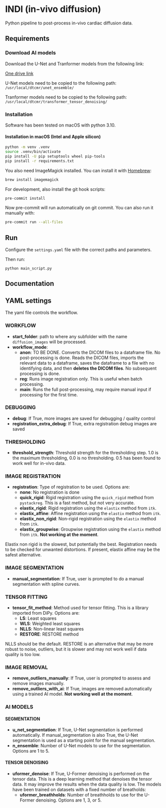 # INDI (in-vivo diffusion)

Python pipeline to post-process in-vivo cardiac diffusion data.

## Requirements

### Download AI models

Download the U-Net and Tranformer models from the following link:

[One drive link](https://imperiallondon-my.sharepoint.com/:f:/g/personal/pferreir_ic_ac_uk/EtbqXB1XJY9JmBJ8kFcT40sBq9qHJrVZPwrzgEcW12VwUQ?e=qqDY8C)

U-Net models need to be copied to the following path:
```/usr/local/dtcmr/unet_ensemble/```

Tranformer models need to be copied to the following path:
```/usr/local/dtcmr/transformer_tensor_denoising/```

### Installation

Software has been tested on macOS with python 3.10.

#### Installation in macOS (Intel and Apple silicon)

```bash
python -m venv .venv
source .venv/bin/activate
pip install -U pip setuptools wheel pip-tools
pip install -r requirements.txt
```

You also need ImageMagick installed. You can install it with [Homebrew](https://brew.sh/):

```bash
brew install imagemagick
```

For development, also install the git hook scripts:

```bash
pre-commit install
```

Now pre-commit will run automatically on git commit. You can also run it manually with:

```bash
pre-commit run --all-files
```


## Run

Configure the `settings.yaml` file with the correct paths and parameters.

Then run:

```python main_script.py```

## Documentation

## YAML settings
The yaml file controls the workflow.

### WORKFLOW
- **start_folder**: path to where any subfolder with the name `diffusion_images` will be processed.  
- **workflow_mode**:
  - **anon**: TO BE DONE. Converts the DICOM files to a dataframe file. No post-processing is done. Reads the DICOM files, imports the relevant data to a dataframe, saves the dataframe to a file with no identifying data, and then **deletes the DICOM files**. No subsequent processing is done.
  - **reg**: Runs image registration only. This is useful when batch processing.
  - **main**: Runs the full post-processing, may require manual input if processing for the first time.

### DEBUGGING
- **debug**: If True, more images are saved for debugging / quality control
- **registration_extra_debug**: If True, extra registration debug images are saved

### THRESHOLDING
- **threshold_strength**: Threshold strength for the thresholding step. 1.0 is the maximum thresholding, 0.0 is no thresholding. 0.5 has been found to work well for in-vivo data.

### IMAGE REGISTRATION
- **registration**: Type of registration to be used. Options are:
  - **none**: No registration is done
  - **quick_rigid**: Rigid registration using the `quick_rigid` method from `pystackreg`. This is a fast method, but not very accurate.
  - **elastix_rigid**: Rigid registration using the `elastix` method from `itk`.
  - **elastix_affine**: Affine registration using the `elastix` method from `itk`.
  - **elastix_non_rigid**: Non-rigid registration using the `elastix` method from `itk`.
  - **elastix_groupwise**: Groupwise registration using the `elastix` method from `itk`. **Not working at the moment**.

Elastix non rigid is the slowest, but potentially the best. Registration needs to be checked for unwanted distortions. If present, elastix affine may be the safest alternative.

### IMAGE SEGMENTATION
- **manual_segmentation**: If True, user is prompted to do a manual segmentation with spline curves.

### TENSOR FITTING
- **tensor_fit_method**: Method used for tensor fitting. This is a library imported from DiPy. Options are:
  - **LS**: Least squares
  - **WLS**: Weighted least squares
  - **NLLS**: Non-linear least squares
  - **RESTORE**: RESTORE method

NLLS should be the default. RESTORE is an alternative that may be more robust to noise, outliers, but it is slower and may not work well if data quality is too low.

### IMAGE REMOVAL
- **remove_outliers_manually**: If True, user is prompted to assess and remove images manually.
- **remove_outliers_with_ai**: If True, images are removed automatically using a trained AI model. **Not working well at the moment**.

### AI MODELS
#### SEGMENTATION
- **u_net_segmentation**: If True, U-Net segmentation is performed automatically. If manual_segmentation is also True, the U-Net segmentation is used as a starting point for the manual segmentation.
- **n_ensemble**: Number of U-Net models to use for the segmentation. Options are 1 to 5.

#### TENSOR DENOISING
- **uformer_denoise**: If True, U-Former denoising is performed on the tensor data. This is a deep learning method that denoises the tensor data. It may improve the results when the data quality is low. The models have been trained on datasets with a fixed number of breatholds:
  - **uformer_breathholds**: Number of breathholds to use for the U-Former denoising. Options are 1, 3, or 5.




